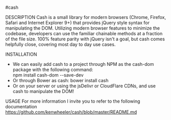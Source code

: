 #cash

DESCRIPTION
Cash is a small library for modern browsers (Chrome, Firefox, Safari and Internet Explorer 9+) that provides jQuery style syntax for manipulating the DOM. Utilizing modern browser features to minimize the codebase, developers can use the familiar chainable methods at a fraction of the file size. 100% feature parity with jQuery isn't a goal, but cash comes helpfully close, covering most day to day use cases.

INSTALLATION
- We can easily add cash to a project through NPM as the cash-dom package with the following command:	
npm install cash-dom --save-dev
- Or through Bower as cash: 
bower install cash
- Or on your server or using the jsDelivr or CloudFlare CDNs, and use cash to manipulate the DOM!
<script src="https://cdn.jsdelivr.net/npm/cash-dom@1.3.5/dist/cash.min.js"></script>
<script>
$(function(){
  $('html').addClass('dom-loaded');
  $('<footer>Appended with cash</footer>').appendTo(document.body);
});
</script>

USAGE
For more information I invite you to refer to the following documentation
https://github.com/kenwheeler/cash/blob/master/README.md
